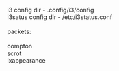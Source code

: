 i3 config dir - .config/i3/config <br>
i3satus config dir - /etc/i3status.conf<br>
<br>
packets: <br>
<br>
compton<br>
scrot<br>
lxappearance<br>
